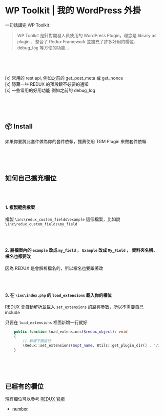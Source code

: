 # WP Toolkit | 我的 WordPress 外掛
一句話講完 WP Toolkit :

> WP Toolkit 是針對開發人員使用的 WordPress Plugin，理念是 library as plugin ，整合了 Redux Framework 並擴充了許多好用的欄位、debug_log 等方便的功能...

<br><br><br>

[x] 常用的 rest api, 例如之前的 get_post_meta 或 get_nonce <br>
[x] 隱藏一些 REDUX 的預設跟不必要的通知 <br>
[x] 一些常用的好用功能  例如之前的 debug_log <br>

<br><br><br>

## 📦 Install

如果你要將此套件做為你的套件依賴，推薦使用 TGM Plugin 來做套件依賴

<br><br><br>

## 如何自己擴充欄位

<br><br>

#### 1. 複製範例檔案

複製 `\inc\redux_custom_fields\example` 這個檔案，比如說 `\inc\redux_custom_fields\my_field`

<br><br>

#### 2. 將檔案內的 `example` 改成 `my_field` ， `Example` 改成 `My_Field` ， 資料夾名稱、檔名也都要改

因為 REDUX 是會解析檔名的，所以檔名也要跟著改

<br><br>

#### 3. 在 `\inc\index.php` 的 `load_extensions` 載入你的欄位

REDUX 會自動解析並載入 `set_extensions` 的路徑參數，所以不需要自己 include

只要在 `load_extensions` 裡面新增一行就好

```php
	public function load_extensions($redux_object): void
	{
		// 新增下面這行
		\Redux::set_extensions($opt_name, Utils::get_plugin_dir() . '/inc/redux_custom_fields/my_field');
	}
```

<br><br><br>

## 已經有的欄位

現有欄位可以參考 [REDUX 官網](https://devs.redux.io/core-fields/)

- [number](https://github.com/j7-dev/wp-toolkit/tree/master/inc/redux_custom_fields/number)